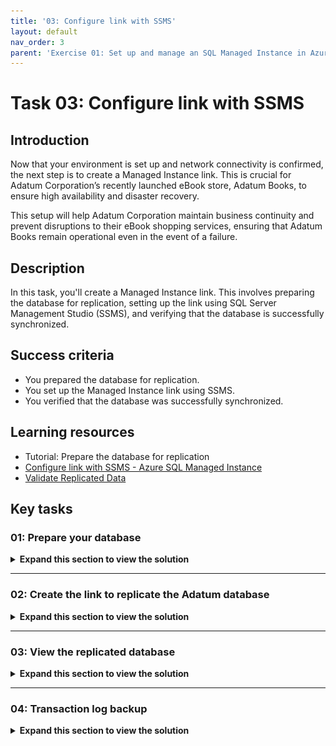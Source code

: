 ```yaml
---
title: '03: Configure link with SSMS'
layout: default
nav_order: 3
parent: 'Exercise 01: Set up and manage an SQL Managed Instance in Azure'
---
```


# Task 03: Configure link with SSMS

## Introduction

Now that your environment is set up and network connectivity is confirmed, the next step is to create a Managed Instance link. This is crucial for Adatum Corporation’s recently launched eBook store, Adatum Books, to ensure high availability and disaster recovery.

This setup will help Adatum Corporation maintain business continuity and prevent disruptions to their eBook shopping services, ensuring that Adatum Books remain operational even in the event of a failure.

## Description

In this task, you'll create a Managed Instance link. This involves preparing the database for replication, setting up the link using SQL Server Management Studio (SSMS), and verifying that the database is successfully synchronized.

## Success criteria

-   You prepared the database for replication.
-   You set up the Managed Instance link using SSMS.
-   You verified that the database was successfully synchronized.

## Learning resources

-   Tutorial: Prepare the database for replication
-   [Configure link with SSMS - Azure SQL Managed Instance](https://learn.microsoft.com/en-us/azure/azure-sql/managed-instance/managed-instance-link-configure-how-to-ssms?view=azuresql)
-   [Validate Replicated Data](https://learn.microsoft.com/en-us/sql/relational-databases/replication/validate-data-at-the-subscriber?view=sql-server-ver16)

## Key tasks

### 01: Prepare your database

<details markdown="block"> 
  <summary><strong>Expand this section to view the solution</strong></summary> 

With SQL Server as your initial primary, you'll need to set its **Recovery Model** to **Full**, then run a full backup to meet requirements.

1. In SSMS's left **Object Explorer**, right-click the **Adatum** database, then select **Properties**

    ![zso8bqcn.jpg](../../media/zso8bqcn.jpg)

1. In the new window, select **Options** on the left.

    ![kludh74r.jpg](../../media/kludh74r.jpg)

1. Select the dropdown next to **Recovery model**, select **Full**, then select **OK**.

    ![ebr4zi1z.jpg](../../media/ebr4zi1z.jpg)

1. Right-click the **Adatum** database again, select **Tasks**, then select **Back Up...**

    ![kpik3f8o.jpg](../../media/kpik3f8o.jpg)

1. **Backup type** should be set to **Full**, then select **OK**.

    ![66tcwb7x.jpg](../../media/66tcwb7x.jpg)

1. Select **OK** on the completion dialog.

{: .important }
> The link supports replicating user databases only. Replication of system databases is not supported. To replicate instance-level objects (stored in **master** or **msdb**), script them out and run T-SQL scripts on the destination instance.

</details>

---

### 02: Create the link to replicate the Adatum database

<details markdown="block"> 
  <summary><strong>Expand this section to view the solution</strong></summary> 

In this task, you'll use the **New Managed Instance link** wizard in SSMS to create a link between your initial primary and your secondary replica.

1. Right-click the **Adatum** database again, select **Azure SQL Managed Instance link**, then select **New**.

    ![46yxeysg.jpg](../../media/46yxeysg.jpg)

1. On the Introduction page, select **Next**.

1. Enter **`AdatumLink`** in the **Name** field, then select **Next**.

    ![4m66njcw.jpg](../../media/4m66njcw.jpg)

1. On **SQL Server requirements**, everything under the **Server readiness** tab will be **Ready**.

    ![5237fxun.jpg](../../media/5237fxun.jpg)

1. Select the **Availability group readiness** tab.

1. If you select the warnings under the **Result** column, you'll see that both will automatically be created, so these are safe to ignore.

    ![7pp3jueg.jpg](../../media/7pp3jueg.jpg)

    ![99jfcwd5.jpg](../../media/99jfcwd5.jpg)

1. Select **Next** to proceed.

1. Select the checkbox next to **Adatum**, then select **Next**.

    ![b6mxrn43.jpg](../../media/b6mxrn43.jpg)

1. On **Specify Secondary Replica**, select **Add secondary replica...**

    ![26ug48s7.jpg](../../media/26ug48s7.jpg)

1. Select **Sign In...**, then sign in with your lab's Azure credentials:

    | Item | Value |
    |:--------|:--------|
    | Username   | Your Azure portal username   |
    | Password  | Your Azure portal password   |

    {: .warning }
    > If Internet Explorer opens, change your default browser to Edge and try again. Select this box to expand for details.
    >
    >1. Select the Windows Start menu.
    >1. Enter and select **`Default apps`**.
    >1. Under **Web browser**, select **Internet Explorer**, then select **Microsoft Edge**.
    >
    >	![yashjp5m.jpg](../../media/yashjp5m.jpg)

1. Once authenticated, close the browser window.

1. SSMS should automatically select:
    
    - **your Azure subscription name**
    - **your resource group name**
    - **the NSG name attached to your MI**

    {: .warning }
    > If it does not find the SQL Managed Instance, you may have to restart the Managed Instance from the Azure portal.

1. Select **Sign in...**, under **Sign in to selected SQL Managed Instance**.

1. Use the following on the **Connect to Server** window:

    | Item | Value |
    |:--------|:--------|
    | Authentication   | **SQL Server Authentication**   |
    | Login  | **MILab**   |
    | Password  | **your Azure password (used for SQL/MI authentication**   |

1. Select **Connect**.

    ![bt2wk44c.jpg](../../media/bt2wk44c.jpg)

1. Select **OK** on the **Sign in** window to close it.

1. You'll leave the settings on the **Specify Secondary Replica** step as is. You can check the other tabs for **Endpoints**, **Backup**, and **Link Endpoint**, then select **Next** to proceed.

1. All validation results should show **Ready**. Select **Next**.

    ![jgt7molx.jpg](../../media/jgt7molx.jpg)

    {: .warning }
    > If you receive any errors, try selecting **Re-run validation** near the bottom right.

1. Select **Finish** to create the link.

1. All entries should show **Success**. Select **Close**.

    ![dblw2klz.jpg](../../media/dblw2klz.jpg)

</details>

---

### 03: View the replicated database

<details markdown="block"> 
  <summary><strong>Expand this section to view the solution</strong></summary> 

After the link is created, your database is replicated to the secondary replica. Depending on database size and network speed, the database might initially be in a **Restoring...** state on the secondary replica. After initial seeding finishes, the database is restored to the secondary replica and ready for read-only workloads.

1. In SSMS's **Object Explorer**, select **SQLVM1**, then select the **refresh icon** on the top controls of that pane.

    ![ss8rhzvg.jpg](../../media/ss8rhzvg.jpg)

1. In **Object Explorer**, expand **Databases**. The Adatum **database** will now be appended with **(Synchronized)**.

    ![tzc9fnbe.jpg](../../media/tzc9fnbe.jpg)

1. In **Object Explorer**, expand **Always On High Availability**, then expand **Availability Groups** to view the distributed availability group for your link.

    ![bww45t1b.jpg](../../media/bww45t1b.jpg)

1. Right-click **AdatumLink (Distributed)**, then select **Show Dashboard**.

    ![llmne1go.jpg](../../media/llmne1go.jpg)

    ![7b74z6ru.jpg](../../media/7b74z6ru.jpg)

    {: .important }
    > You can view the dashboard from either replica, which shows the status of the linked database in the distributed availability group.

1. Under **Availability replica** on the dashboard, the **Synchronization state** column should show:

    - **Synchronized** for **AG_Adatum**.
    - **Synchronizing** for **AG_Adatum_MI**.

    ![yvmautkp.jpg](../../media/yvmautkp.jpg)

</details>

---

### 04: Transaction log backup

<details markdown="block"> 
  <summary><strong>Expand this section to view the solution</strong></summary> 

If SQL Server is your initial primary, it's important to take the first [transaction log backup](https://learn.microsoft.com/en-us/sql/relational-databases/backup-restore/back-up-a-transaction-log-sql-server?view=sql-server-ver16) on SQL Server after initial seeding completes, when the database is no longer in the **Restoring...** state on Azure SQL Managed Instance. 

You should take SQL Server transaction log backups regularly to minimize excessive log growth while SQL Server is in the primary role.

1. In **Object Explorer**, under **Databases**, right-click the **Adatum (Synchronized)** database, select **Tasks**, then select **Back Up...**.

1. In the new window, next to **Backup type**, select **Transaction Log** from the dropdown.

    ![te5qxsb6.jpg](../../media/te5qxsb6.jpg)

1. Under **Destination**, select **Add...**.

    ![gxr8jg0b.jpg](../../media/gxr8jg0b.jpg)

1. Select the ellipses for **File name**.

1. Enter **initial_transaction_log** for **File name**, then select **OK**.

    ![3yu2fr5a.jpg](../../media/3yu2fr5a.jpg)

1. Select **OK** on the **Select Backup Destination** window.

1. Feel free to review the other pages for **Media Options** and **Backup Options** on the leftmost menu. You'll leave everything as default in this lab.

1. Select **OK** to run the backup.

    ![zf9dz5lw.jpg](../../media/zf9dz5lw.jpg)

1. Select **OK** on the backup completion dialog.

---

**Congratulations!** You've successfully completed this task.

</details>
